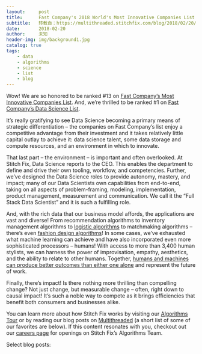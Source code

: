 ```yaml
---
layout:     post
title:      Fast Company's 2018 World's Most Innovative Companies List
subtitle:   转载自：https://multithreaded.stitchfix.com/blog/2018/02/20/fastcompany/
date:       2018-02-20
author:     未知
header-img: img/background1.jpg
catalog: true
tags:
    - data
    - algorithms
    - science
    - list
    - blog
---
```


Wow! We are so honored to be ranked #13 on [Fast Company’s Most Innovative Companies List](https://www.fastcompany.com/most-innovative-companies/2018). And, we’re thrilled to be ranked #1 on [Fast Company’s Data Science List](https://www.fastcompany.com/most-innovative-companies/2018/sectors/data-science).

It’s really gratifying to see Data Science becoming a primary means of strategic differentiation – the companies on Fast Company’s list enjoy a competitive advantage from their investment and it takes relatively little capital outlay to achieve it: data science talent, some data storage and compute resources, and an environment in which to innovate.

That last part – the environment – is important and often overlooked. At Stitch Fix, Data Science reports to the CEO. This enables the department to define and drive their own tooling, workflow, and competencies. Further, we’ve designed the Data Science roles to provide autonomy, mastery, and impact; many of our Data Scientists own capabilities from end-to-end, taking on all aspects of problem-framing, modeling, implementation, product management, measurement and communication. We call it the “Full Stack Data Scientist” and it is such a fulfilling role.

And, with the rich data that our business model affords, the applications are vast and diverse! From recommendation algorithms to inventory management algorithms to [logistic algorithms](https://multithreaded.stitchfix.com/blog/2017/08/31/warehouse-layouts) to matchmaking algorithms – there’s even [fashion design algorithms](https://multithreaded.stitchfix.com/blog/2016/07/14/data-driven-fashion-design)! In some cases, we’ve exhausted what machine learning can achieve and have also incorporated even more sophisticated processors – humans! With access to more than 3,400 human stylists, we can harness the power of improvisation, empathy, aesthetics, and the ability to relate to other humans. Together, [humans and machines can produce better outcomes than either one alone](https://multithreaded.stitchfix.com/blog/2016/06/16/more-human-humans) and represent the future of work.

Finally, there’s impact! Is there nothing more thrilling than compelling change? Not just change, but measurable change – often, right down to causal impact! It’s such a noble way to compete as it brings efficiencies that benefit both consumers and businesses alike.

You can learn more about how Stitch Fix works by visiting our [Algorithms Tour](http://algorithms-tour.stitchfix.com/) or by reading our blog posts on [Multithreaded](https://multithreaded.stitchfix.com/blog) (a short list of some of our favorites are below). If this content resonates with you, checkout out our [careers page](https://www.stitchfix.com/careers) for openings on Stitch Fix’s Algorithms Team.

Select blog posts:
